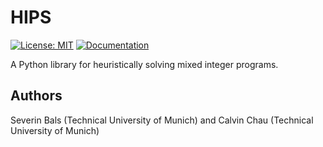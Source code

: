 # HIPS
[![License: MIT](https://img.shields.io/badge/License-MIT-yellow.svg)](https://opensource.org/licenses/MIT) [![Documentation](https://github.com/cxlvinchau/hips/actions/workflows/main.yml/badge.svg)](https://cxlvinchau.github.io/hips)

A Python library for heuristically solving mixed integer programs.

## Authors
Severin Bals (Technical University of Munich) and Calvin Chau (Technical University of Munich)
